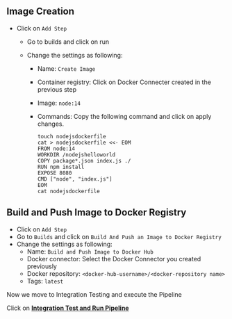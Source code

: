 ##  Image Creation  
 
 - Click on `Add Step`
   - Go to builds and click on run 
   - Change the settings as following:
   
      - Name: `Create Image`
      - Container registry: Click on Docker Connecter created in the previous step 
      - Image: `node:14`
      - Commands: Copy the following command and click on apply changes.
 
         ```
         touch nodejsdockerfile
         cat > nodejsdockerfile <<- EOM
         FROM node:14
         WORKDIR /nodejshelloworld
         COPY package*.json index.js ./
         RUN npm install
         EXPOSE 8080
         CMD ["node", "index.js"]
         EOM
         cat nodejsdockerfile
         ```
         
      
 ## Build and Push Image to Docker Registry
 
 - Click on `Add Step`
 - Go to `Builds` and click on `Build And Push an Image to Docker Registry`
 -  Change the settings as following:
    - Name: `Build and Push Image to Docker Hub`
    - Docker connector: Select the Docker Connector you created previously 
    - Docker repository: `<docker-hub-username>/<docker-repository name>`
    - Tags: `latest`

Now we move to Integration Testing and execute the Pipeline

Click on **[Integration Test and Run Pipeline](integration.md)**
